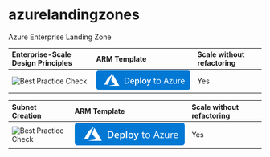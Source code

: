 # azurelandingzones
Azure Enterprise Landing Zone

| Enterprise-Scale Design Principles | ARM Template | Scale without refactoring |
|:-------------|:--------------|:--------------|
|![Best Practice Check](https://azurequickstartsservice.blob.core.windows.net/badges/subscription-deployments/create-rg-lock-role-assignment/BestPracticeResult.svg)| [![Deploy To Azure](https://raw.githubusercontent.com/Azure/azure-quickstart-templates/master/1-CONTRIBUTION-GUIDE/images/deploytoazure.svg?sanitize=true)](https://portal.azure.com/#blade/Microsoft_Azure_CreateUIDef/CustomDeploymentBlade/uri/https%3A%2F%2Fraw.githubusercontent.com%2Fzakirya-ppf%2Fazurelandingzones%2Fmain%2Fes-hubspoke.json/uiFormDefinitionUri/https%3A%2F%2Fraw.githubusercontent.com%2Fzakirya-ppf%2Fazurelandingzones%2Fmain%2Fes-portal.json)  | Yes |

| Subnet Creation | ARM Template | Scale without refactoring |
|:-------------|:--------------|:--------------|
|![Best Practice Check](https://azurequickstartsservice.blob.core.windows.net/badges/subscription-deployments/create-rg-lock-role-assignment/BestPracticeResult.svg)| [![Deploy To Azure](https://raw.githubusercontent.com/Azure/azure-quickstart-templates/master/1-CONTRIBUTION-GUIDE/images/deploytoazure.svg?sanitize=true)](https://portal.azure.com/#blade/Microsoft_Azure_CreateUIDef/CustomDeploymentBlade/uri/https%3A%2F%2Fraw.githubusercontent.com%2Fzakirya-ppf%2Fazurelandingzones%2Fmain%2Fes-hubspoke.json/uiFormDefinitionUri/https%3A%2F%2Fraw.githubusercontent.com%2Fzakirya-ppf%2Fazurelandingzones%2Fmain%2Fsubnetes-portal.json)  | Yes |
